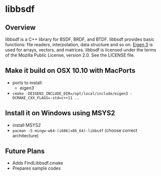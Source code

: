 # libbsdf
## Overview
libbsdf is a C++ library for BSDF, BRDF, and BTDF.
libbsdf provides basic functions: file readers, interpolation, data structure and so on.
[Eigen 3][1] is used for arrays, vectors, and matrices.
libbsdf is licensed under the terms of the Mozilla Public License, version 2.0.
See the LICENSE file.

## Make it build on OSX 10.10 with MacPorts
* ports to install:
  * eigen3
* ``cmake -DEIGEN3_INCLUDE_DIR=/opt/local/include/eigen3 -DCMAKE_CXX_FLAGS=-std=c++11 ..``

## Install it on Windows using MSYS2
* install MSYS2
* ``pacman -S mingw-w64-(i686|x86_64)-libbsdf`` (choose correct architecture)

## Future Plans
* Adds FindLibbsdf.cmake
* Prepares sample codes

[1]: http://eigen.tuxfamily.org/index.php?title=Main_Page "Eigen"
